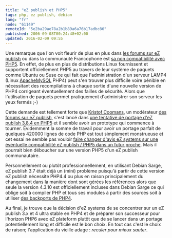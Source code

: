 ```yaml
---
title: "eZ publish et PHP5"
tags: php, ez publish, debian
lang: "fr"
node: "61149"
remoteId: "5e2ba29ae78a2b1b89a6a76b17adbc86"
published: 2006-09-08T00:24:48+02:00
updated: 2016-02-09 09:55
---
```

 
Une remarque que l'on voit fleurir de plus en plus dans [les forums sur eZ
publish](http://share.ez.no/forums/suggestions/ezp-4-should-still-support-php5)
ou dans la communauté
Francophone
est [sa non compatibilité avec
PHP5](https://doc.ez.no/eZ-Publish/Technical-manual/3.10/Installation/Normal-installation/Requirements-for-doing-a-normal-installation).
En effet, de plus en plus de distributions Linux fournissent et supportent
officiellement PHP5 au travers de leur système de paquets comme Ubuntu ou Suse
ce qui fait que l'administration d'un serveur LAMP4 (Linux
[Apache](http://pwet.fr/man/linux/administration_systeme/apache)[MySQL](http://pwet.fr/man/linux/commandes/mysql)
PHP4) peut s'en trouver plus difficile voire pénible en nécessitant des
recompilations à chaque sortie d'une nouvelle version de PHP4 corrigeant
éventuellement des failles de sécurité. Alors que l'utilisation de paquets
permet pratiquement d'administrer son serveur les yeux fermés ;-)

 
Cette demande est tellement forte que [Kristof
Coomans](http://blog.coomanskristof.be/), un modérateur [des forums sur eZ
publish](http://ez.no/community/forum), s'est lancé dans [une tentative de
portage d'eZ publish 3.8.4 en
PHP5](http://share.ez.no/forums/developer/ez-publish-3.x-on-php-5/) et il
semble avoir un prototype qui commence à tourner. Évidemment la somme de travail
pour avoir un portage parfait de quelques 420000 lignes de code PHP est tout
simplement monstrueuse et cet essai ne semble pas vouloir [faire changer d'avis
eZ systems sur une éventuelle compatibilité eZ publish / PHP5 dans un futur
proche](http://share.ez.no/forums/developer/ez-publish-3.x-on-php-5#comment46660).
Mais il pourrait bien déboucher sur une version PHP5 d'un eZ publish
communautaire.

 
Personnellement ou plutôt professionnellement, en utilisant Debian Sarge, eZ
publish 3.7 était déjà un (mini) problème puisqu'à partir de cette version eZ
publish nécessite PHP4.4 ou plus en raison principalement du changement dans la
manière dont sont gérées les références alors que seule la version 4.3.10 est
officiellement incluses dans Debian
Sarge ce qui oblige soit à compiler
PHP et tous ses modules à partir des sources soit à utiliser [des backports de
PHP4](http://dotdeb.org/).

 
Au final, je trouve que la décision d'eZ systems de se concentrer sur un eZ
publish 3.x et 4 ultra stable en PHP4 et de préparer son successeur pour
l'horizon PHP6 avec eZ
plateform
plutôt que de se lancer dans un portage potentiellement long et difficile est le
bon choix. En tout cas c'est le choix de raison; l'application du vieille
adage&nbsp;: *reculer pour mieux sauter*.

